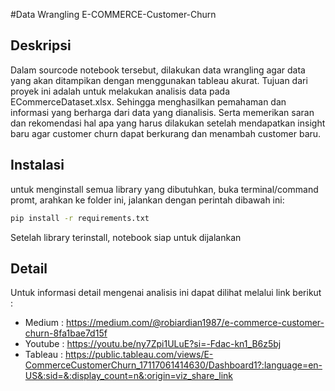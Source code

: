 #Data Wrangling E-COMMERCE-Customer-Churn


## Deskripsi

Dalam sourcode notebook tersebut, dilakukan data wrangling agar data yang akan ditampikan dengan menggunakan tableau akurat.
Tujuan dari proyek ini adalah untuk melakukan analisis data pada ECommerceDataset.xlsx. Sehingga menghasilkan pemahaman dan informasi yang berharga dari data yang dianalisis.
Serta memerikan saran dan rekomendasi hal apa yang harus dilakukan setelah mendapatkan insight baru agar customer churn dapat berkurang dan menambah customer baru.


## Instalasi

untuk menginstall semua library yang dibutuhkan, buka terminal/command promt, arahkan ke folder ini, jalankan dengan perintah dibawah ini:

```bash
pip install -r requirements.txt
```

Setelah library terinstall, notebook siap untuk dijalankan


## Detail
Untuk informasi detail mengenai analisis ini dapat dilihat melalui link berikut :
- Medium : https://medium.com/@robiardian1987/e-commerce-customer-churn-8fa1bae7d15f
- Youtube : https://youtu.be/ny7Zpi1ULuE?si=-Fdac-kn1_B6z5bj
- Tableau : https://public.tableau.com/views/E-CommerceCustomerChurn_17117061414630/Dashboard1?:language=en-US&:sid=&:display_count=n&:origin=viz_share_link
